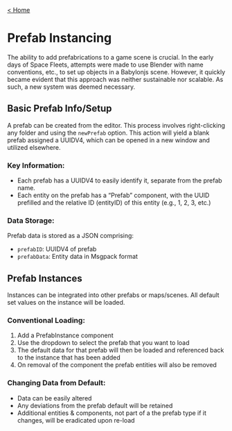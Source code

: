 [< Home](/)

# Prefab Instancing

The ability to add prefabrications to a game scene is crucial. In the early days of Space Fleets, attempts were made to use Blender with name conventions, etc., to set up objects in a Babylonjs scene. However, it quickly became evident that this approach was neither sustainable nor scalable. As such, a new system was deemed necessary.

## Basic Prefab Info/Setup

A prefab can be created from the editor. This process involves right-clicking any folder and using the `newPrefab` option. This action will yield a blank prefab assigned a UUIDV4, which can be opened in a new window and utilized elsewhere.

### Key Information:
- Each prefab has a UUIDV4 to easily identify it, separate from the prefab name.
- Each entity on the prefab has a “Prefab” component, with the UUID prefilled and the relative ID (entityID) of this entity (e.g., 1, 2, 3, etc.)

### Data Storage:
Prefab data is stored as a JSON comprising:
- `prefabID`: UUIDV4 of prefab
- `prefabData`: Entity data in Msgpack format

## Prefab Instances

Instances can be integrated into other prefabs or maps/scenes. All default set values on the instance will be loaded.

### Conventional Loading:
1. Add a PrefabInstance component
2. Use the dropdown to select the prefab that you want to load
3. The default data for that prefab will then be loaded and referenced back to the instance that has been added
4. On removal of the component the prefab entities will also be removed

### Changing Data from Default:
- Data can be easily altered
- Any deviations from the prefab default will be retained
- Additional entities & components, not part of a the prefab type if it changes, will be eradicated upon re-load
